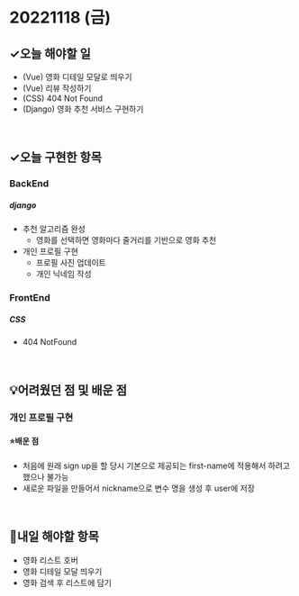 # 20221118 (금)

## ✓오늘 해야할 일

- (Vue) 영화 디테일 모달로 띄우기
- (Vue) 리뷰 작성하기
- (CSS) 404 Not Found
- (Django) 영화 추천 서비스 구현하기

<br>

## ✓오늘 구현한 항목
### BackEnd
##### django
- 추천 알고리즘 완성
  - 영화를 선택하면 영화마다 줄거리를 기반으로 영화 추천
- 개인 프로필 구현
  - 프로필 사진 업데이트
  - 개인 닉네임 작성


### FrontEnd
##### CSS
- 404 NotFound

<br>

## 💡어려웠던 점 및 배운 점

### 개인 프로필 구현

#### ⭐️배운 점

- 처음에 원래 sign up을 할 당시 기본으로 제공되는 first-name에 적용해서 하려고 했으나 불가능
- 새로운 파일을 만들어서 nickname으로 변수 명을 생성 후 user에 저장

<br>

## 📆내일 해야할 항목

- 영화 리스트 호버
- 영화 디테일 모달 띄우기
- 영화 검색 후 리스트에 담기

